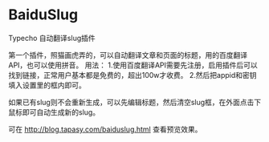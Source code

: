 # BaiduSlug
Typecho 自动翻译slug插件

第一个插件，照猫画虎弄的，可以自动翻译文章和页面的标题，用的百度翻译API，也可以使用拼音。
用法：
1.使用百度翻译API需要先注册，启用插件后可以找到链接，正常用户基本都是免费的，超出100w才收费。
2.然后把appid和密钥填入设置里的框内即可。


如果已有slug则不会重新生成，可以先编辑标题，然后清空slug框，在外面点击下鼠标即可自动生成新的slug。

可在  http://blog.tapasy.com/baiduslug.html  查看预览效果。

